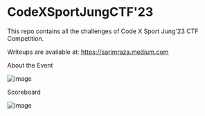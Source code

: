# CodeXSportJungCTF'23
This repo contains all the challenges of Code X Sport Jung'23 CTF Competition. 

Writeups are available at: https://sarimraza.medium.com

About the Event

![image](https://github.com/hackipy/CodeXSportJungCTF/assets/55577954/136b2f17-a846-4f8d-af45-9679b565b099)


Scoreboard

![image](https://github.com/hackipy/CodeXSportJungCTF/assets/55577954/677a78e5-5fb5-4eaa-8c75-7c14232ba5a9)
